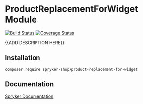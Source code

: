 # ProductReplacementForWidget Module
[![Build Status](https://travis-ci.org/spryker-shop/product-replacement-for-widget.svg)](https://travis-ci.org/spryker-shop/product-replacement-for-widget)
[![Coverage Status](https://coveralls.io/repos/github/spryker-shop/product-replacement-for-widget/badge.svg)](https://coveralls.io/github/spryker-shop/product-replacement-for-widget)

{{ADD DESCRIPTION HERE}}

## Installation

```
composer require spryker-shop/product-replacement-for-widget
```

## Documentation

[Spryker Documentation](https://academy.spryker.com/developing_with_spryker/module_guide/modules.html)
